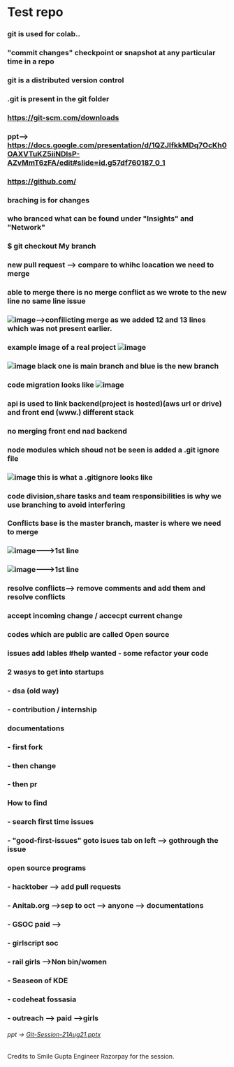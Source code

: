 # Test repo
### git is used for colab.. 
### "commit changes" checkpoint or snapshot at any particular time in a repo
### git is a distributed version control
### .git is present in the git folder
### https://git-scm.com/downloads
### ppt--> https://docs.google.com/presentation/d/1QZJIfkkMDq7OcKh0OAXVTuKZ5iiNDIsP-AZvMmT6zFA/edit#slide=id.g57df760187_0_1
### https://github.com/
### braching is for changes 
### who branced what can be found under "Insights" and "Network"
### $ git checkout My branch
### new pull request --> compare to whihc loacation we need to merge 
### able to merge there is no merge conflict as we wrote to the new line no same line issue
### ![image](https://user-images.githubusercontent.com/75175772/130321525-d4631d04-ca6b-4cbc-9672-250c9fc156a1.png)-->confilicting merge as we added 12 and 13 lines which was not present earlier.
### example image of a real project ![image](https://user-images.githubusercontent.com/75175772/130321598-0639c037-35fc-4461-9abb-d52fdcc4e1c8.png)
### ![image](https://user-images.githubusercontent.com/75175772/130321607-5ea90f45-1e02-4398-bf27-08cc22a56464.png) black one is main branch and blue is the new branch 
### code migration looks like ![image](https://user-images.githubusercontent.com/75175772/130321649-d0187f81-34c3-411f-9ec5-5a771a6dc480.png)
### api is used to link backend(project is hosted)(aws url or drive) and front end (www.) different stack
### no merging front end nad backend
### node modules which shoud not be seen is added a .git ignore file
### ![image](https://user-images.githubusercontent.com/75175772/130321793-e53ee4d1-8b8b-4100-9ef5-91bb980782f8.png) this is what a .gitignore looks like
### code division,share tasks and team responsibilities is why we use branching to avoid interfering
### Conflicts base is the master branch, master is where we need to merge 
### ![image](https://user-images.githubusercontent.com/75175772/130322017-4a3f3e32-35de-4e36-ae46-7f5a846bd0cc.png)--->1st line 
### ![image](https://user-images.githubusercontent.com/75175772/130322021-4cd15684-7107-40bd-9282-d5a166d6c7ea.png)--->1st line 
### resolve conflicts--> remove comments and add them and resolve conflicts
### accept incoming change / accecpt current change 
### codes which are public are called Open source
### issues add lables #help wanted - some refactor your code
### 2 wasys to get into startups
### - dsa (old way)
### - contribution / internship
### documentations
### - first fork
### - then change
### - then pr
### How to find
### - search first time issues 
### - "good-first-issues" goto isues tab on left --> gothrough the issue 
### open source programs 
### - hacktober --> add pull requests 
### - Anitab.org -->sep to oct --> anyone --> documentations
### - GSOC paid -->
### - girlscript soc 
### - rail girls -->Non bin/women
### - Seaseon of KDE 
### - codeheat fossasia
### - outreach --> paid -->girls 
###### ppt -> [Git-Session-21Aug21.pptx](https://github.com/Kaushik-Ss/Test/files/7025569/Git-Session-21Aug21.pptx)
Credits to Smile Gupta Engineer Razorpay for the session.
 
